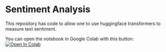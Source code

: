 # Sentiment Analysis

This repository has code to allow one to use huggingface transformers to measure text sentiment.

You can open the notebook in Google Colab with this button: [![Open In Colab](https://colab.research.google.com/assets/colab-badge.svg)](https://colab.research.google.com/github/zlisto/sentiment_analysis/blob/main/Sentiment_Analysis.ipynb)
